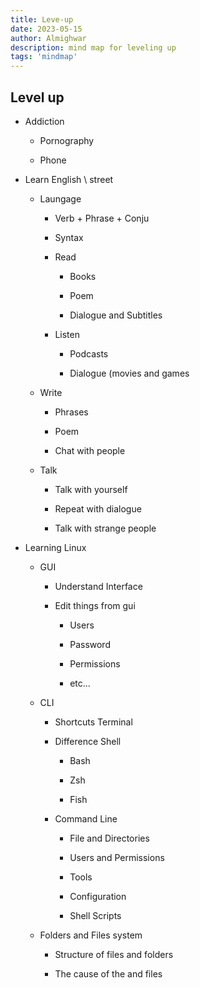 ```yaml
---
title: Leve-up
date: 2023-05-15
author: Almighwar
description: mind map for leveling up  
tags: 'mindmap'
---
```


## Level up

  - Addiction

    - Pornography

    - Phone

  - Learn English \ street

    - Laungage

      - Verb + Phrase + Conju

      - Syntax

      - Read

        - Books

        - Poem

        - Dialogue and Subtitles

      - Listen

        - Podcasts

        - Dialogue (movies and games

    - Write

      - Phrases

      - Poem

      - Chat with people

    - Talk

      - Talk with yourself

      - Repeat with dialogue 

      - Talk with strange people

  - Learning Linux

    - GUI

      - Understand Interface

      - Edit things from gui

        - Users

        - Password

        - Permissions

        - etc...

    - CLI

      - Shortcuts Terminal

      - Difference Shell

        - Bash

        - Zsh

        - Fish

      - Command Line

        - File and Directories

        - Users and Permissions

        - Tools

        - Configuration

        - Shell Scripts

    - Folders and Files system

      - Structure of files and folders

      - The cause of the and files

